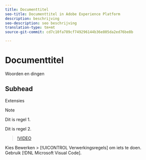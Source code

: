 ```yaml
---
title: Documenttitel
seo-title: Documenttitel in Adobe Experience Platform
description: beschrijving
seo-description: seo beschrijving
translation-type: tm+mt
source-git-commit: cd7c10fa789cf749296144b36e805da2ed76be8b

---
```



# Documenttitel

Woorden en dingen

## Subhead

Extensies

> [!NOTE]
> 
> Dit is regel 1.
>
> Dit is regel 2.

> [!VIDEO](https://youtu.be/ypS_CKym5NQ)

Kies Bewerken > [!UICONTROL Verwerkingsregels] om iets te doen. Gebruik [!DNL Microsoft Visual Code].
